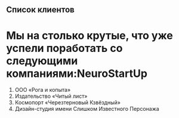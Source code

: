 ## Список клиентов

# Мы на столько крутые, что уже успели поработать со следующими компаниями:NeuroStartUp

1. ООО «Рога и копыта»
2. Издательство «Читый лист»
3. Космопорт «Черезтерновый Кзвёздный»
4. Дизайн-студия имени Слишком Известного Персонажа
